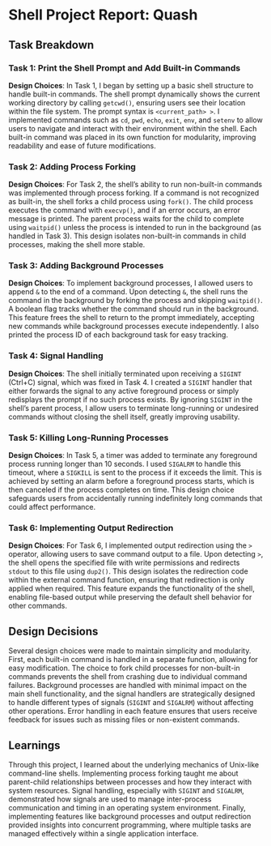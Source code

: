 # Shell Project Report: Quash


## Task Breakdown


### Task 1: Print the Shell Prompt and Add Built-in Commands
**Design Choices**: 
In Task 1, I began by setting up a basic shell structure to handle built-in commands. The shell prompt dynamically shows the current working directory by calling `getcwd()`, ensuring users see their location within the file system. The prompt syntax is `<current_path> >`. I implemented commands such as `cd`, `pwd`, `echo`, `exit`, `env`, and `setenv` to allow users to navigate and interact with their environment within the shell. Each built-in command was placed in its own function for modularity, improving readability and ease of future modifications.


### Task 2: Adding Process Forking
**Design Choices**: 
For Task 2, the shell’s ability to run non-built-in commands was implemented through process forking. If a command is not recognized as built-in, the shell forks a child process using `fork()`. The child process executes the command with `execvp()`, and if an error occurs, an error message is printed. The parent process waits for the child to complete using `waitpid()` unless the process is intended to run in the background (as handled in Task 3). This design isolates non-built-in commands in child processes, making the shell more stable.


### Task 3: Adding Background Processes
**Design Choices**: 
To implement background processes, I allowed users to append `&` to the end of a command. Upon detecting `&`, the shell runs the command in the background by forking the process and skipping `waitpid()`. A boolean flag tracks whether the command should run in the background. This feature frees the shell to return to the prompt immediately, accepting new commands while background processes execute independently. I also printed the process ID of each background task for easy tracking.


### Task 4: Signal Handling
**Design Choices**: 
The shell initially terminated upon receiving a `SIGINT` (Ctrl+C) signal, which was fixed in Task 4. I created a `SIGINT` handler that either forwards the signal to any active foreground process or simply redisplays the prompt if no such process exists. By ignoring `SIGINT` in the shell’s parent process, I allow users to terminate long-running or undesired commands without closing the shell itself, greatly improving usability.


### Task 5: Killing Long-Running Processes
**Design Choices**: 
In Task 5, a timer was added to terminate any foreground process running longer than 10 seconds. I used `SIGALRM` to handle this timeout, where a `SIGKILL` is sent to the process if it exceeds the limit. This is achieved by setting an alarm before a foreground process starts, which is then canceled if the process completes on time. This design choice safeguards users from accidentally running indefinitely long commands that could affect performance.


### Task 6: Implementing Output Redirection
**Design Choices**: 
For Task 6, I implemented output redirection using the `>` operator, allowing users to save command output to a file. Upon detecting `>`, the shell opens the specified file with write permissions and redirects `stdout` to this file using `dup2()`. This design isolates the redirection code within the external command function, ensuring that redirection is only applied when required. This feature expands the functionality of the shell, enabling file-based output while preserving the default shell behavior for other commands.


## Design Decisions


Several design choices were made to maintain simplicity and modularity. First, each built-in command is handled in a separate function, allowing for easy modification. The choice to fork child processes for non-built-in commands prevents the shell from crashing due to individual command failures. Background processes are handled with minimal impact on the main shell functionality, and the signal handlers are strategically designed to handle different types of signals (`SIGINT` and `SIGALRM`) without affecting other operations. Error handling in each feature ensures that users receive feedback for issues such as missing files or non-existent commands.


## Learnings


Through this project, I learned about the underlying mechanics of Unix-like command-line shells. Implementing process forking taught me about parent-child relationships between processes and how they interact with system resources. Signal handling, especially with `SIGINT` and `SIGALRM`, demonstrated how signals are used to manage inter-process communication and timing in an operating system environment. Finally, implementing features like background processes and output redirection provided insights into concurrent programming, where multiple tasks are managed effectively within a single application interface.